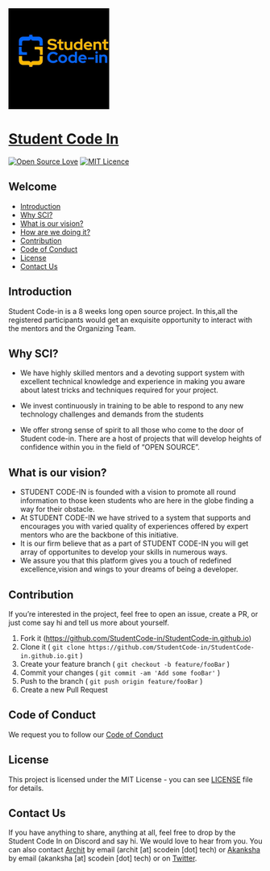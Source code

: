 <img src="assets/img/photo.jpg" alt="logo" width="200"/>

# [Student Code In](https://scodein.tech/)
[![Open Source Love](https://badges.frapsoft.com/os/v1/open-source.png?v=103)](https://github.com/ellerbrock/open-source-badges/)
[![MIT Licence](https://badges.frapsoft.com/os/mit/mit.png?v=103)](https://opensource.org/licenses/mit-license.php)

## Welcome
* [Introduction](#introduction)
* [Why SCI?](#why-sci)
* [What is our vision?](#what-is-our-vision)
* [How are we doing it?](#how-are-we-doing-it)
* [Contribution](#contribution)
* [Code of Conduct](#code-of-conduct)
* [License](#license)
* [Contact Us](#contact-us)

## Introduction
Student Code-in is a 8 weeks long open source project. 
In this,all the registered participants would get an exquisite opportunity to interact with the mentors and the Organizing Team. 


## Why SCI?
- We have highly skilled mentors and a devoting support system with excellent technical knowledge and experience in making you aware about latest tricks and techniques required for your project.

- We invest continuously in training to be able to respond to any new technology challenges and demands from the students

- We offer strong sense of spirit to all those who come to the door of Student code-in. There are a host of projects that will develop heights of confidence within you in the field of “OPEN SOURCE”.

## What is our vision?
   - STUDENT CODE-IN is founded with a vision to promote all round information to those keen students who are here in the globe finding a way for their obstacle.
   - At STUDENT CODE-IN we have strived to a system that supports and encourages you with varied quality of experiences offered by expert mentors who are the backbone of this initiative.
   - It is our firm believe that as a part of STUDENT CODE-IN you will get array of opportunites to develop your skills in numerous ways.
   - We assure you that this platform gives you a touch of redefined excellence,vision and wings to your dreams of being a developer.

## Contribution
If you’re interested in the project, feel free to open an issue, create a PR, or just come say hi and tell us more about yourself.
1. Fork it (<https://github.com/StudentCode-in/StudentCode-in.github.io>)
2. Clone it ( `git clone https://github.com/StudentCode-in/StudentCode-in.github.io.git` )
3. Create your feature branch ( `git checkout -b feature/fooBar` )
4. Commit your changes ( `git commit -am 'Add some fooBar'` )
5. Push to the branch ( `git push origin feature/fooBar` )
6. Create a new Pull Request


## Code of Conduct
We request you to follow our [Code of Conduct](CODE_OF_CONDUCT.md)

## License
This project is licensed under the MIT License - you can see [LICENSE](https://github.com/StudentCode-in/StudentCode-in.github.io/blob/master/LICENSE) file for details.

## Contact Us
If you have anything to share, anything at all, feel free to drop by the Student Code In  on Discord and say hi. 
We would love to hear from you. 
You can also contact [Archit](https://github.com/itsallarchit) by email (archit [at] scodein [dot] tech) or 
[Akanksha](https://github.com/akanksha-raghav) by email (akanksha [at] scodein [dot] tech) or on [Twitter](https://twitter.com/studentcodein).
